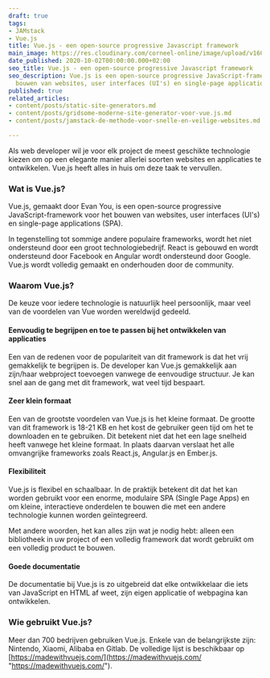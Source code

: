 ```yaml
---
draft: true
tags:
- JAMstack
- Vue.js
title: Vue.js - een open-source progressive Javascript framework
main_image: https://res.cloudinary.com/corneel-online/image/upload/v1603362046/corneelonline/vuejs_xlk2d2.jpg
date_published: 2020-10-02T00:00:00.000+02:00
seo_title: Vue.js - een open-source progressive Javascript framework
seo_description: Vue.js is een open-source progressive JavaScript-framework voor het
  bouwen van websites, user interfaces (UI's) en single-page applications (SPA).
published: true
related_articles:
- content/posts/static-site-generators.md
- content/posts/gridsome-moderne-site-generator-voor-vue.js.md
- content/posts/jamstack-de-methode-voor-snelle-en-veilige-websites.md

---
```

Als web developer wil je voor elk project de meest geschikte technologie kiezen om op een elegante manier allerlei soorten websites en applicaties te ontwikkelen. Vue.js heeft alles in huis om deze taak te vervullen.

### Wat is Vue.js?

Vue.js, gemaakt door Evan You, is een open-source progressive JavaScript-framework voor het bouwen van websites, user interfaces (UI's) en single-page applications (SPA).

In tegenstelling tot sommige andere populaire frameworks, wordt het niet ondersteund door een groot technologiebedrijf. React is gebouwd en wordt ondersteund door Facebook en Angular wordt ondersteund door Google. Vue.js wordt volledig gemaakt en onderhouden door de community.

### Waarom Vue.js?

De keuze voor iedere technologie is natuurlijk heel persoonlijk, maar veel van de voordelen van Vue worden wereldwijd gedeeld.

#### Eenvoudig te begrijpen en toe te passen bij het ontwikkelen van applicaties

Een van de redenen voor de populariteit van dit framework is dat het vrij gemakkelijk te begrijpen is. De developer kan Vue.js gemakkelijk aan zijn/haar webproject toevoegen vanwege de eenvoudige structuur. Je kan snel aan de gang met dit framework, wat veel tijd bespaart.

#### Zeer klein formaat

Een van de grootste voordelen van Vue.js is het kleine formaat. De grootte van dit framework is 18-21 KB en het kost de gebruiker geen tijd om het te downloaden en te gebruiken. Dit betekent niet dat het een lage snelheid heeft vanwege het kleine formaat. In plaats daarvan verslaat het alle omvangrijke frameworks zoals React.js, Angular.js en Ember.js.

#### Flexibiliteit

Vue.js is flexibel en schaalbaar. In de praktijk betekent dit dat het kan worden gebruikt voor een enorme, modulaire SPA (Single Page Apps) en om kleine, interactieve onderdelen te bouwen die met een andere technologie kunnen worden geïntegreerd.

Met andere woorden, het kan alles zijn wat je nodig hebt: alleen een bibliotheek in uw project of een volledig framework dat wordt gebruikt om een volledig product te bouwen.

#### Goede documentatie

De documentatie bij Vue.js is zo uitgebreid dat elke ontwikkelaar die iets van JavaScript en HTML af weet, zijn eigen applicatie of webpagina kan ontwikkelen.

### Wie gebruikt Vue.js?

Meer dan 700 bedrijven gebruiken Vue.js. Enkele van de belangrijkste zijn: Nintendo, Xiaomi, Alibaba en Gitlab. De volledige lijst is beschikbaar op [https://madewithvuejs.com/](https://madewithvuejs.com/ "https://madewithvuejs.com/").